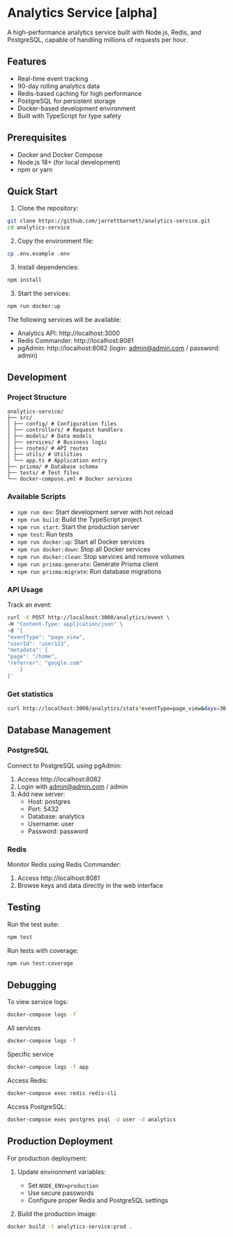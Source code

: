 # Analytics Service [alpha]

A high-performance analytics service built with Node.js, Redis, and PostgreSQL, capable of handling millions of requests per hour.

## Features

- Real-time event tracking
- 90-day rolling analytics data
- Redis-based caching for high performance
- PostgreSQL for persistent storage
- Docker-based development environment
- Built with TypeScript for type safety

## Prerequisites

- Docker and Docker Compose
- Node.js 18+ (for local development)
- npm or yarn

## Quick Start

1. Clone the repository:

```bash
git clone https://github.com/jarrettbarnett/analytics-service.git
cd analytics-service
```

2. Copy the environment file:

```bash
cp .env.example .env
```

3. Install dependencies:

```bash
npm install
```

3. Start the services:

```bash
npm run docker:up
```

The following services will be available:
- Analytics API: http://localhost:3000
- Redis Commander: http://localhost:8081
- pgAdmin: http://localhost:8082 (login: admin@admin.com / password: admin)

## Development

### Project Structure

```
analytics-service/
├── src/
│ ├── config/ # Configuration files
│ ├── controllers/ # Request handlers
│ ├── models/ # Data models
│ ├── services/ # Business logic
│ ├── routes/ # API routes
│ ├── utils/ # Utilities
│ └── app.ts # Application entry
├── prisma/ # Database schema
├── tests/ # Test files
└── docker-compose.yml # Docker services
```

### Available Scripts

- `npm run dev`: Start development server with hot reload
- `npm run build`: Build the TypeScript project
- `npm run start`: Start the production server
- `npm test`: Run tests
- `npm run docker:up`: Start all Docker services
- `npm run docker:down`: Stop all Docker services
- `npm run docker:clean`: Stop services and remove volumes
- `npm run prisma:generate`: Generate Prisma client
- `npm run prisma:migrate`: Run database migrations

### API Usage

Track an event:
```bash
curl -X POST http://localhost:3000/analytics/event \
-H "Content-Type: application/json" \
-d '{
"eventType": "page_view",
"userId": "user123",
"metadata": {
"page": "/home",
"referrer": "google.com"
    }
}'
```

### Get statistics

```bash
curl http://localhost:3000/analytics/stats?eventType=page_view&days=30
```

## Database Management

### PostgreSQL

Connect to PostgreSQL using pgAdmin:
1. Access http://localhost:8082
2. Login with admin@admin.com / admin
3. Add new server:
   - Host: postgres
   - Port: 5432
   - Database: analytics
   - Username: user
   - Password: password

### Redis

Monitor Redis using Redis Commander:
1. Access http://localhost:8081
2. Browse keys and data directly in the web interface

## Testing

Run the test suite:

```bash
npm test
```

Run tests with coverage:

```bash
npm run test:coverage
```

## Debugging

To view service logs:

```bash
docker-compose logs -f
```

All services

```bash
docker-compose logs -f
```

Specific service

```bash
docker-compose logs -f app
```

Access Redis:

```bash
docker-compose exec redis redis-cli
```

Access PostgreSQL:

```bash
docker-compose exec postgres psql -U user -d analytics
```

## Production Deployment

For production deployment:

1. Update environment variables:
   - Set `NODE_ENV=production`
   - Use secure passwords
   - Configure proper Redis and PostgreSQL settings

2. Build the production image:

```bash
docker build -t analytics-service:prod .
```
